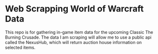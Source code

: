 # Web Scrapping World of Warcraft Data
This repo is for gathering in-game item data for the upcoming Classic The Burning Crusade.
The data I am scraping will allow me to use a public api called the NexusHub, which will return auction house information on selected items.